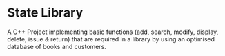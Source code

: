 # State Library
A C++ Project implementing basic functions (add, search, modify, display, delete, issue & return) that are required in a library by using an optimised database of books and customers.
